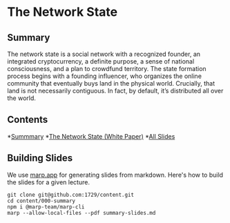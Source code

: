 # The Network State

## Summary

The network state is a social network with a recognized founder, an integrated cryptocurrency, a definite purpose, a sense of national consciousness, and a plan to crowdfund territory. The state formation process begins with a founding influencer, who organizes the online community that eventually buys land in the physical world. Crucially, that land is not necessarily contiguous. In fact, by default, it’s distributed all over the world.

## Contents

*[Summmary](summary-slides.pdf)
*[The Network State (White Paper)](the-network-state.pdf)
*[All Slides](slides)

## Building Slides
We use [marp.app](https://marp.app/) for generating slides from
markdown. Here's how to build the slides for a given lecture.

```
git clone git@github.com:1729/content.git
cd content/000-summary
npm i @marp-team/marp-cli
marp --allow-local-files --pdf summary-slides.md
```
